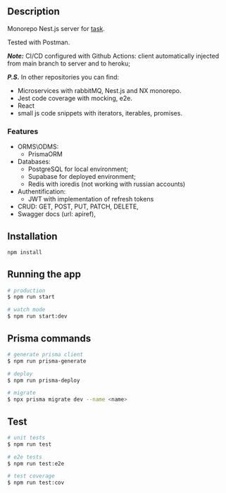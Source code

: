 ## Description

Monorepo Nest.js server for [task](https://jl.pyshop.ru/tasks/typescript-dev/).

Tested with Postman.

**_Note:_** CI/CD configured with Github Actions: client automatically injected from main branch to server and to heroku;

**_P.S._** In other repositories you can find:

- Microservices with rabbitMQ, Nest.js and NX monorepo.
- Jest code coverage with mocking, e2e.
- React
- small js code snippets with iterators, iterables, promises.

### Features

- ORMS\ODMS:
  - PrismaORM
- Databases:
  - PostgreSQL for local environment;
  - Supabase for deployed environment;
  - Redis with ioredis (not working with russian accounts)
- Authentification:
  - JWT with implementation of refresh tokens
- CRUD: GET, POST, PUT, PATCH, DELETE,
- Swagger docs (url: apiref),

## Installation

```bash
npm install
```

## Running the app

```bash
# production
$ npm run start

# watch mode
$ npm run start:dev
```

## Prisma commands

```bash
# generate prisma client
$ npm run prisma-generate

# deploy
$ npm run prisma-deploy

# migrate
$ npx prisma migrate dev --name <name>
```

## Test

```bash
# unit tests
$ npm run test

# e2e tests
$ npm run test:e2e

# test coverage
$ npm run test:cov
```
